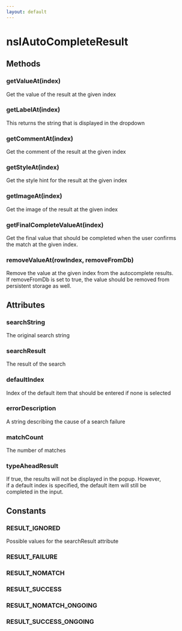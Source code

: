 ```yaml
---
layout: default
---
```


# nsIAutoCompleteResult #

## Methods ##

### getValueAt(index) ###
  
Get the value of the result at the given index  
  

### getLabelAt(index) ###
  
This returns the string that is displayed in the dropdown  
  

### getCommentAt(index) ###
  
Get the comment of the result at the given index  
  

### getStyleAt(index) ###
  
Get the style hint for the result at the given index  
  

### getImageAt(index) ###
  
Get the image of the result at the given index  
  

### getFinalCompleteValueAt(index) ###
  
Get the final value that should be completed when the user confirms  
the match at the given index.  
  

### removeValueAt(rowIndex, removeFromDb) ###
  
Remove the value at the given index from the autocomplete results.  
If removeFromDb is set to true, the value should be removed from  
persistent storage as well.  
  

## Attributes ##

### searchString ###
  
The original search string  
  

### searchResult ###
  
The result of the search  
  

### defaultIndex ###
  
Index of the default item that should be entered if none is selected  
  

### errorDescription ###
  
A string describing the cause of a search failure  
  

### matchCount ###
  
The number of matches  
  

### typeAheadResult ###
  
If true, the results will not be displayed in the popup. However,  
if a default index is specified, the default item will still be  
completed in the input.  
  

## Constants ##

### RESULT_IGNORED ###
  
Possible values for the searchResult attribute  
  

### RESULT_FAILURE ###

### RESULT_NOMATCH ###

### RESULT_SUCCESS ###

### RESULT_NOMATCH_ONGOING ###

### RESULT_SUCCESS_ONGOING ###
